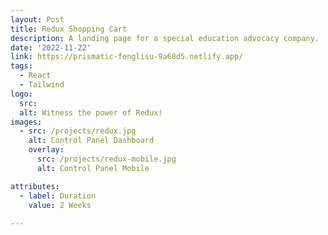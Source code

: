 ```yaml
---
layout: Post
title: Redux Shopping Cart
description: A landing page for a special education advocacy company. 
date: '2022-11-22'
link: https://prismatic-fenglisu-9a68d5.netlify.app/
tags:
  - React
  - Tailwind
logo:
  src: 
  alt: Witness the power of Redux!
images:
  - src: /projects/redux.jpg
    alt: Control Panel Dashboard
    overlay:
      src: /projects/redux-mobile.jpg
      alt: Control Panel Mobile

attributes:
  - label: Duration
    value: 2 Weeks
 
---
```

